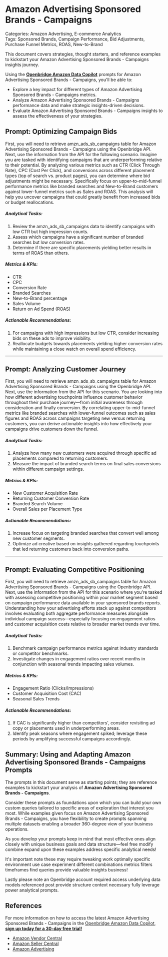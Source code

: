 # Amazon Advertising Sponsored Brands - Campaigns

Categories: Amazon Advertising, E-commerce Analytics  
Tags: Sponsored Brands, Campaign Performance, Bid Adjustments, Purchase Funnel Metrics, ROAS, New-to-Brand  

This document covers strategies, thought starters, and reference examples to kickstart your Amazon Advertising Sponsored Brands - Campaigns insights journey.

Using the <a href="https://chatgpt.com/g/g-Sg4qP7r3v-openbridge-data-copilot" target="_blank"><strong>Openbridge Amazon Data Copilot</strong></a> prompts for Amazon Advertising Sponsored Brands - Campaigns, you'll be able to:

- Explore a key impact for different types of Amazon Advertising Sponsored Brands - Campaigns metrics.
- Analyze Amazon Advertising Sponsored Brands - Campaigns performance data and make strategic insights-driven decisions.
- Evaluate Amazon Advertising Sponsored Brands - Campaigns insights to assess the effectiveness of your strategies.

## Prompt: Optimizing Campaign Bids

First, you will need to retrieve amzn_ads_sb_campaigns table for Amazon Advertising Sponsored Brands - Campaigns using the Openbridge API. Next, use the information from the API for the following scenario. Imagine you are tasked with identifying campaigns that are underperforming relative to their potential. By analyzing various metrics such as CTR (Click Through Rate), CPC (Cost Per Click), and conversions across different placement types (top of search vs. product pages), you can determine where bid adjustments might be necessary. Specifically focus on upper-to-mid-funnel performance metrics like branded searches and New-to-Brand customers against lower-funnel metrics such as Sales and ROAS. This analysis will help you uncover campaigns that could greatly benefit from increased bids or budget reallocations.

##### Analytical Tasks:
1. Review the amzn_ads_sb_campaigns data to identify campaigns with low CTR but high impression counts.
2. Assess which campaigns have a significant number of branded searches but low conversion rates.
3. Determine if there are specific placements yielding better results in terms of ROAS than others.

##### Metrics & KPIs:
- CTR
- CPC
- Conversion Rate
- Branded Searches
- New-to-Brand percentage
- Sales Volume
- Return on Ad Spend (ROAS)

##### Actionable Recommendations:
1. For campaigns with high impressions but low CTR, consider increasing bids on these ads to improve visibility.
2. Reallocate budgets towards placements yielding higher conversion rates while maintaining a close watch on overall spend efficiency.

---

## Prompt: Analyzing Customer Journey

First, you will need to retrieve amzn_ads_sb_campaigns table for Amazon Advertising Sponsored Brands - Campaigns using the Openbridge API. Next, use the information from the API for this scenario. You are looking into how different advertising touchpoints influence customer behavior throughout their purchase journey—from initial awareness through consideration and finally conversion. By correlating upper-to-mid-funnel metrics like branded searches with lower-funnel outcomes such as sales figures and ROAS across campaigns targeting new versus returning customers, you can derive actionable insights into how effectively your campaigns drive customers down the funnel.

##### Analytical Tasks:
1. Analyze how many new customers were acquired through specific ad placements compared to returning customers.
2. Measure the impact of branded search terms on final sales conversions within different campaign settings.

##### Metrics & KPIs:
- New Customer Acquisition Rate
- Returning Customer Conversion Rate
- Branded Search Volume
- Overall Sales per Placement Type

##### Actionable Recommendations:
1. Increase focus on targeting branded searches that convert well among new customer segments.
2. Optimize ad creative based on insights gathered regarding touchpoints that led returning customers back into conversion paths.

---

## Prompt: Evaluating Competitive Positioning

First, you will need to retrieve amzn_ads_sb_campaigns table for Amazon Advertising Sponsored Brands - Campaigns using the Openbridge API. Next, use the information from the API for this scenario where you're tasked with assessing competitive positioning within your market segment based on campaign performance data available in your sponsored brands reports. Understanding how your advertising efforts stack up against competitors involves evaluating both aggregate performance measures alongside individual campaign success—especially focusing on engagement ratios and customer acquisition costs relative to broader market trends over time.

##### Analytical Tasks:
1. Benchmark campaign performance metrics against industry standards or competitor benchmarks.
2. Investigate changes in engagement ratios over recent months in conjunction with seasonal trends impacting sales volumes.

##### Metrics & KPIs:
- Engagement Ratio (Clicks/Impressions)
- Customer Acquisition Cost (CAC)
- Seasonal Sales Trends 
   
##### Actionable Recommendations:
1. If CAC is significantly higher than competitors', consider revisiting ad copy or placements used in underperforming areas.
2. Identify peak seasons where engagement spiked; leverage these periods by amplifying successful campaigns accordingly.

## Summary: Using and Adapting Amazon Advertising Sponsored Brands - Campaigns Prompts  
The prompts in this document serve as starting points; they are reference examples to kickstart your analysis of **Amazon Advertising Sponsored Brands - Campaigns**.

Consider these prompts as foundations upon which you can build your own custom queries tailored to specific areas of exploration that interest you most. While examples given focus on Amazon Advertising Sponsored Brands - Campaigns, you have flexibility to create prompts spanning multiple datasets enabling a broader 360-degree view of your business operations.

As you develop your prompts keep in mind that most effective ones align closely with unique business goals and data structure—feel free modify combine expand upon these examples address specific analytical needs!

It's important note these may require tweaking work optimally specific environment use case experiment different combinations metrics filters timeframes find queries provide valuable insights business!

Lastly please note an Openbridge account required access underlying data models referenced post provide structure context necessary fully leverage power analytical prompts.

## References  
For more information on how to access the latest Amazon Advertising Sponsored Brands - Campaigns in the <a href="https://chatgpt.com/g/g-Sg4qP7r3v-openbridge-data-copilot" target="_blank">Openbridge Amazon Data Copilot</a>, <a href="https://openbridge.com" target="_blank"><strong>sign up today for a 30-day free trial!</strong></a>

<ul>
<li> <a href="https://www.openbridge.com/amazon-vendor-central/" target="_blank">Amazon Vendor Central</a> </li>
<li> <a href="https://www.openbridge.com/amazon-selling-partner/" target="_blank">Amazon Seller Central</a> </li>
<li> <a href="https://www.openbridge.com/amazon-advertising/" target="_blank">Amazon Advertising</a> </li>
</ul>